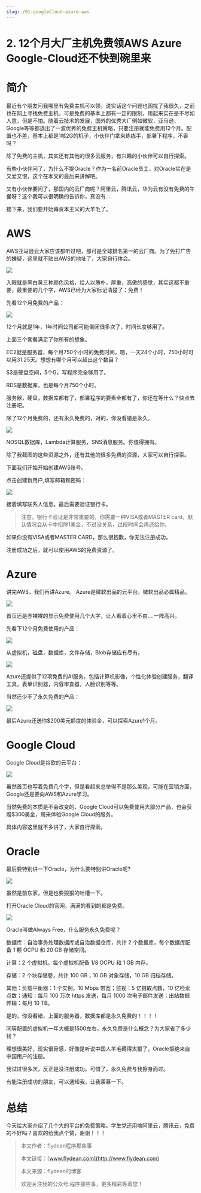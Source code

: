 ```yaml
---
slug: /01-googleCloud-azure-aws
---
```


# 2. 12个月大厂主机免费领AWS Azure Google-Cloud还不快到碗里来

# 简介

最近有个朋友问我哪里有免费主机可以领，说实话这个问题也困扰了我很久，之前也在网上寻找免费主机，可是免费的基本上都有一定的限制，用起来实在是不尽如人意，但是不怕。随着云技术的发展，国外的优秀大厂例如微软，亚马逊，Google等等都退出了一波优秀的免费主机策略，只要注册就能免费用12个月。配置也不差，基本上都是1核2G的机子，小伙伴门拿来练练手，部署下程序，不香吗？

除了免费的主机，其实还有其他的很多云服务，有兴趣的小伙伴可以自行探索。

有些小伙伴问了，为什么不提Oracle？作为一名前Oracle员工，对Oracle实在是又爱又恨，这个在本文的最后来讲解吧。

又有小伙伴要问了，那国内的云厂商呢？阿里云，腾讯云，华为云有没有免费的午餐呀？这个我可以很明确的告诉你，真没有....

接下来，我们要开始薅资本主义的大羊毛了。

# AWS

AWS亚马逊云大家应该都听过吧，那可是全球排名第一的云厂商。为了免打广告的嫌疑，这里就不贴出AWS的地址了，大家自行体会。

![](https://img-blog.csdnimg.cn/202005271034241.png?x-oss-process=image/watermark,type_ZmFuZ3poZW5naGVpdGk,shadow_0,text_aHR0cDovL3d3dy5mbHlkZWFuLmNvbQ==,size_35,color_8F8F8F,t_70)

入眼就是黑白黄三种颜色风格，给人以质朴，厚重，高傲的感觉，其实这都不重要，最重要的几个字，AWS已经为大家标记清楚了：免费！

先看12个月免费的产品：

![](https://img-blog.csdnimg.cn/20200527103928930.png?x-oss-process=image/watermark,type_ZmFuZ3poZW5naGVpdGk,shadow_0,text_aHR0cDovL3d3dy5mbHlkZWFuLmNvbQ==,size_35,color_8F8F8F,t_70)

12个月就是1年，1年时间公司都可能倒闭很多次了，时间长度够用了。

上面三个套餐满足了你所有的想象。

EC2就是服务器，每个月750个小时的免费时间，嗯，一天24个小时，750小时可以用31.25天。想想有哪个月可以超出这个数目？

S3是硬盘空间，5个G，写程序完全够用了。

RDS是数据库，也是每个月750个小时。

服务器，硬盘，数据库都有了，部署程序的要素全都有了，你还在等什么？快点去注册吧。

除了12个月免费的，还有永久免费的，对的，你没看错是永久。

![](https://img-blog.csdnimg.cn/20200527121209127.png?x-oss-process=image/watermark,type_ZmFuZ3poZW5naGVpdGk,shadow_0,text_aHR0cDovL3d3dy5mbHlkZWFuLmNvbQ==,size_35,color_8F8F8F,t_70)

NOSQL数据库，Lambda计算服务，SNS消息服务。你值得拥有。

除了我截图的这些资源之外，还有其他的很多免费的资源，大家可以自行探索。

下面我们开始开始创建AWS账号。

点击创建新用户,填写邮箱和密码：

![](https://img-blog.csdnimg.cn/20200527121912308.png?x-oss-process=image/watermark,type_ZmFuZ3poZW5naGVpdGk,shadow_0,text_aHR0cDovL3d3dy5mbHlkZWFuLmNvbQ==,size_35,color_8F8F8F,t_70)

接着填写联系人信息。最后需要验证银行卡。

> 注意，银行卡验证是非常重要的，你需要一种VISA或者MASTER card，默认情况会从卡中扣除1美金，不过没关系，过段时间会再还给你。

如果你没有VISA或者MASTER CARD，那么很抱歉，你无法注册成功。

注册成功之后，就可以使用AWS的免费资源了。

# Azure

讲完AWS，我们再讲Azure。 Azure是微软出品的云平台。微软出品必属精品。

![](https://img-blog.csdnimg.cn/20200527122345828.png?x-oss-process=image/watermark,type_ZmFuZ3poZW5naGVpdGk,shadow_0,text_aHR0cDovL3d3dy5mbHlkZWFuLmNvbQ==,size_35,color_8F8F8F,t_70)

首页还是赤裸裸的显示免费使用几个大字，让人看着心里不由....一阵高兴。

先看下12个月免费使用的产品：

![](https://img-blog.csdnimg.cn/20200527122639180.png?x-oss-process=image/watermark,type_ZmFuZ3poZW5naGVpdGk,shadow_0,text_aHR0cDovL3d3dy5mbHlkZWFuLmNvbQ==,size_35,color_8F8F8F,t_70)

从虚拟机，磁盘，数据库，文件存储，Blob存储应有尽有。

![](https://img-blog.csdnimg.cn/20200527122800451.png?x-oss-process=image/watermark,type_ZmFuZ3poZW5naGVpdGk,shadow_0,text_aHR0cDovL3d3dy5mbHlkZWFuLmNvbQ==,size_35,color_8F8F8F,t_70)

Azure还提供了12项免费的AI服务。包括计算机影像，个性化体验创建服务，翻译工具，表单识别器，内容审查器，人脸识别等等。

当然还少不了永久免费的产品：

![](https://img-blog.csdnimg.cn/2020052712294277.png?x-oss-process=image/watermark,type_ZmFuZ3poZW5naGVpdGk,shadow_0,text_aHR0cDovL3d3dy5mbHlkZWFuLmNvbQ==,size_35,color_8F8F8F,t_70)

最后Azure还送你$200美元额度的体验金，可以探索Azure1个月。

# Google Cloud

Google Cloud是谷歌的云平台：

![](https://img-blog.csdnimg.cn/20200527123239552.png?x-oss-process=image/watermark,type_ZmFuZ3poZW5naGVpdGk,shadow_0,text_aHR0cDovL3d3dy5mbHlkZWFuLmNvbQ==,size_35,color_8F8F8F,t_70)

虽然首页也写着免费几个字，但是看起来总举得不是那么美观，可能在营销方面，Google还是要向AWS和Azure学习。

当然免费的本质是不会改变的，Google Cloud可以免费使用大部分产品，也会获赠$300美金，用来体验Google Cloud的服务。

具体内容这里就不多讲了，大家自行探索。

# Oracle

最后要特别讲一下Oracle，为什么要特别讲Oracle呢?

![](https://img-blog.csdnimg.cn/20200527123712290.png?x-oss-process=image/watermark,type_ZmFuZ3poZW5naGVpdGk,shadow_0,text_aHR0cDovL3d3dy5mbHlkZWFuLmNvbQ==,size_35,color_8F8F8F,t_70)

虽然是前东家，但是也要狠狠的吐槽一下。

打开Oracle Cloud的官网，满满的看到的都是免费。

![](https://img-blog.csdnimg.cn/2020052712392375.png?x-oss-process=image/watermark,type_ZmFuZ3poZW5naGVpdGk,shadow_0,text_aHR0cDovL3d3dy5mbHlkZWFuLmNvbQ==,size_35,color_8F8F8F,t_70)

Oracle叫做Always Free，什么服务永久免费呢？

数据库：自治事务处理数据库或自治数据仓库，共计 2 个数据库，每个数据库配备 1 颗 OCPU 和 20 GB 存储空间。

计算：2 个虚拟机，每个虚拟机配备 1/8 OCPU 和 1 GB 内存。

存储：2 个块存储卷，共计 100 GB；10 GB 对象存储，10 GB 归档存储。

其他：负载平衡器：1 个实例，10 Mbps 带宽；监视：5 亿摄取点数，10 亿检索点数；通知：每月 100 万次 https 发送，每月 1000 次电子邮件发送；出站数据传输：每月 10 TB。

是的，你没看错，上面的服务器，数据库都是永久免费的！！！！

同等配置的虚拟机一年大概是1500左右，永久免费是什么概念？为大家省了多少钱？

理想很美好，现实很骨感，好像是听说中国人羊毛薅得太狠了，Oracle拒绝来自中国用户的注册。

我试过很多次，反正是没注册成功。可惜了，永久免费与我擦身而过。

有能注册成功的朋友，可以通知我，让我羡慕一下。

# 总结

今天给大家介绍了几个大的平台的免费策略。学生党还用啥阿里云，腾讯云，免费的不好吗？喜欢的给我点个赞，谢谢！！！

> 本文作者：flydean程序那些事
> 
> 本文链接：[www.flydean.com](http://www.flydean.com)
> 
> 本文来源：flydean的博客
> 
> 欢迎关注我的公众号:程序那些事，更多精彩等着您！
